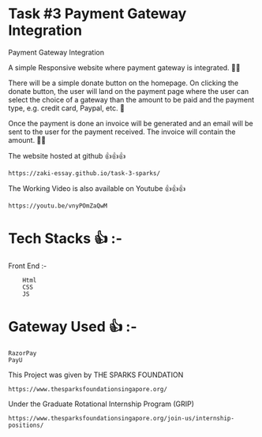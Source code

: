 # Task #3 Payment Gateway Integration 
Payment Gateway Integration


A simple Responsive website where payment gateway is integrated. 💯💯

There will be a simple donate button on the homepage. On clicking the donate button,
the user will land on the payment page where the user can select the choice of a gateway 
than the amount to be paid and the payment type, e.g. credit card, Paypal, etc. 💯

Once the payment is done an invoice will be generated and an email will be sent to the user
for the payment received. The invoice will contain the amount. 🎱🎱

<!----------------------------------------------->

The website hosted at github 👍👍👍 

    https://zaki-essay.github.io/task-3-sparks/
    
The Working Video is also available on Youtube 👍👍👍 
    
    https://youtu.be/vnyPOmZaQwM

<!----------------------------------------------->
<!----------------------------------------------->

# Tech Stacks 👍 :- 
  
  Front End :-
        
        Html
        CSS
        JS

<!----------------------------------------------->
<!----------------------------------------------->

# Gateway Used 👍 :- 

    RazorPay
    PayU
    
<!----------------------------------------------->
<!----------------------------------------------->

This Project was given by THE SPARKS FOUNDATION 

    https://www.thesparksfoundationsingapore.org/

Under the Graduate Rotational Internship Program (GRIP)

    https://www.thesparksfoundationsingapore.org/join-us/internship-positions/



 
